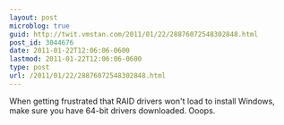 ```yaml
---
layout: post
microblog: true
guid: http://twit.vmstan.com/2011/01/22/28876072548302848.html
post_id: 3044676
date: 2011-01-22T12:06:06-0600
lastmod: 2011-01-22T12:06:06-0600
type: post
url: /2011/01/22/28876072548302848.html
---
```

When getting frustrated that RAID drivers won't load to install Windows, make sure you have 64-bit drivers downloaded. Ooops.

